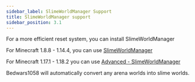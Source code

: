 ```yaml
---
sidebar_label: SlimeWorldManager Support
title: SlimeWorldManager support
sidebar_position: 3.1
---
```

For a more efficient reset system, you can install SlimeWorldManager

For Minecraft 1.8.8 - 1.14.4, you can use [SlimeWorldManager](https://spigotmc.org/resources/69974/)

For Minecraft 1.17.1 - 1.18.2 you can use [Advanced - SlimeWorldManager](https://spigotmc.org/resources/87209/)


Bedwars1058 will automatically convert any arena worlds into slime worlds.
